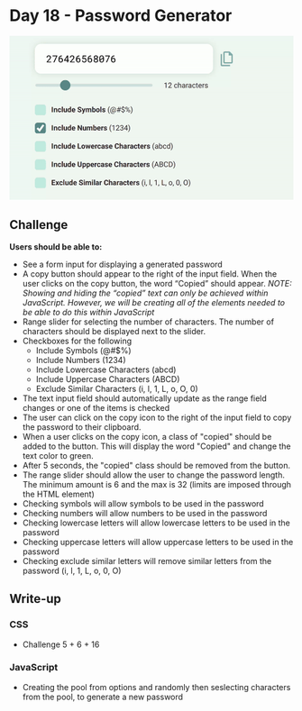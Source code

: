 # Day 18 - Password Generator

![Advent of JavaScript](screen.gif)

## Challenge

**Users should be able to:**

-   See a form input for displaying a generated password
-   A copy button should appear to the right of the input field. When the user clicks on the copy button, the word “Copied” should appear. _NOTE: Showing and hiding the “copied” text can only be achieved within JavaScript. However, we will be creating all of the elements needed to be able to do this within JavaScript_
-   Range slider for selecting the number of characters. The number of characters should be displayed next to the slider.
-   Checkboxes for the following
    -   Include Symbols (@#$%)
    -   Include Numbers (1234)
    -   Include Lowercase Characters (abcd)
    -   Include Uppercase Characters (ABCD)
    -   Exclude Similar Characters (i, l, 1, L, o, O, 0)
-   The text input field should automatically update as the range field changes or one of the items is checked
-   The user can click on the copy icon to the right of the input field to copy the password to their clipboard.
-   When a user clicks on the copy icon, a class of "copied" should be added to the button. This will display the word "Copied" and change the text color to green.
-   After 5 seconds, the "copied" class should be removed from the button.
-   The range slider should allow the user to change the password length. The minimum amount is 6 and the max is 32 (limits are imposed through the HTML element)
-   Checking symbols will allow symbols to be used in the password
-   Checking numbers will allow numbers to be used in the password
-   Checking lowercase letters will allow lowercase letters to be used in the password
-   Checking uppercase letters will allow uppercase letters to be used in the password
-   Checking exclude similar letters will remove similar letters from the password (i, l, 1, L, o, 0, O)

## Write-up

### CSS

-   Challenge 5 + 6 + 16

### JavaScript

-   Creating the pool from options and randomly then seslecting characters from the pool, to generate a new password

